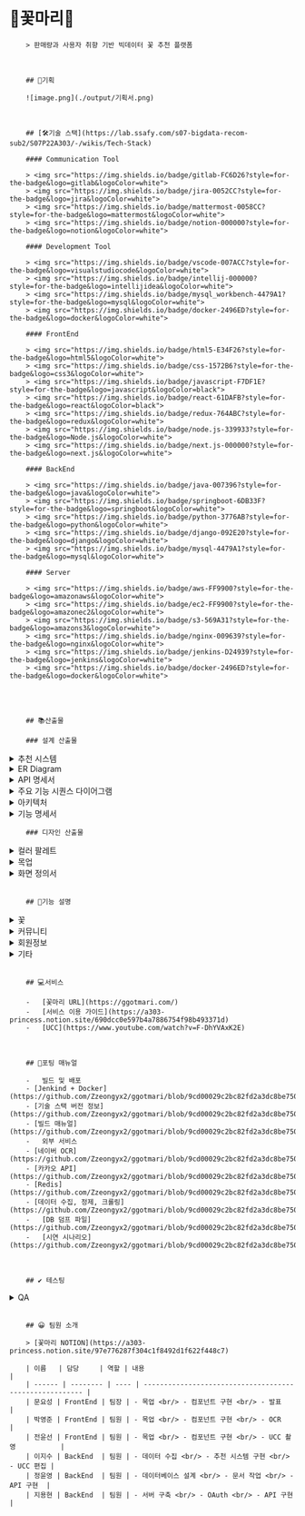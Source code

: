 # 🌼꽃마리🌼

        > 판매량과 사용자 취향 기반 빅데이터 꽃 추천 플랫폼

<br/>

        ## 🌱기획

        ![image.png](./output/기획서.png)

<br/>

        ## [🛠기술 스택](https://lab.ssafy.com/s07-bigdata-recom-sub2/S07P22A303/-/wikis/Tech-Stack)

        #### Communication Tool

        > <img src="https://img.shields.io/badge/gitlab-FC6D26?style=for-the-badge&logo=gitlab&logoColor=white">
        > <img src="https://img.shields.io/badge/jira-0052CC?style=for-the-badge&logo=jira&logoColor=white">
        > <img src="https://img.shields.io/badge/mattermost-0058CC?style=for-the-badge&logo=mattermost&logoColor=white">
        > <img src="https://img.shields.io/badge/notion-000000?style=for-the-badge&logo=notion&logoColor=white">

        #### Development Tool

        > <img src="https://img.shields.io/badge/vscode-007ACC?style=for-the-badge&logo=visualstudiocode&logoColor=white">
        > <img src="https://img.shields.io/badge/intellij-000000?style=for-the-badge&logo=intellijidea&logoColor=white">
        > <img src="https://img.shields.io/badge/mysql_workbench-4479A1?style=for-the-badge&logo=mysql&logoColor=white">
        > <img src="https://img.shields.io/badge/docker-2496ED?style=for-the-badge&logo=docker&logoColor=white">

        #### FrontEnd

        > <img src="https://img.shields.io/badge/html5-E34F26?style=for-the-badge&logo=html5&logoColor=white">
        > <img src="https://img.shields.io/badge/css-1572B6?style=for-the-badge&logo=css3&logoColor=white">
        > <img src="https://img.shields.io/badge/javascript-F7DF1E?style=for-the-badge&logo=javascript&logoColor=black">
        > <img src="https://img.shields.io/badge/react-61DAFB?style=for-the-badge&logo=react&logoColor=black">
        > <img src="https://img.shields.io/badge/redux-764ABC?style=for-the-badge&logo=redux&logoColor=white">
        > <img src="https://img.shields.io/badge/node.js-339933?style=for-the-badge&logo=Node.js&logoColor=white">
        > <img src="https://img.shields.io/badge/next.js-000000?style=for-the-badge&logo=next.js&logoColor=white">

        #### BackEnd

        > <img src="https://img.shields.io/badge/java-007396?style=for-the-badge&logo=java&logoColor=white">
        > <img src="https://img.shields.io/badge/springboot-6DB33F?style=for-the-badge&logo=springboot&logoColor=white">
        > <img src="https://img.shields.io/badge/python-3776AB?style=for-the-badge&logo=python&logoColor=white">
        > <img src="https://img.shields.io/badge/django-092E20?style=for-the-badge&logo=django&logoColor=white">
        > <img src="https://img.shields.io/badge/mysql-4479A1?style=for-the-badge&logo=mysql&logoColor=white">

        #### Server

        > <img src="https://img.shields.io/badge/aws-FF9900?style=for-the-badge&logo=amazonaws&logoColor=white">
        > <img src="https://img.shields.io/badge/ec2-FF9900?style=for-the-badge&logo=amazonec2&logoColor=white">
        > <img src="https://img.shields.io/badge/s3-569A31?style=for-the-badge&logo=amazons3&logoColor=white">
        > <img src="https://img.shields.io/badge/nginx-009639?style=for-the-badge&logo=nginx&logoColor=white">
        > <img src="https://img.shields.io/badge/jenkins-D24939?style=for-the-badge&logo=jenkins&logoColor=white">
        > <img src="https://img.shields.io/badge/docker-2496ED?style=for-the-badge&logo=docker&logoColor=white">

<br/>
<br/>

        ## 📚산출물

        ### 설계 산출물

<details>
<summary>추천 시스템</summary>
<div markdown="1">

        -   태그별 꽃 추천
        -   KNN 알고리즘 - 코사인 유사도 활용
        -   유저 간 컬렉션에 담은 꽃 유사도 점수와 최근 일주일 화훼 유통 데이터 점수를 7:3으로 적용
        -   화훼 유통 데이터는 최근 3년 간의 데이터 사용
        -   판매량에 따라 점수 부여(판매량 점수)
        -   1만 손 ↑ = 6점
        -   5천 손 ↑ = 3점
        -   5천 손 ↓ = 1점
        -   판매량을 연도에 따라 가중치 적용
        -   올해 = 0.6 \* 판매량 점수
        -   작년 = 0.3 \* 판매량 점수
        -   재작년 0.1 \* 판매량 점수
        -   유사도와 판매량을 함께 계산하여 0.5 이상의 유사도 중 높은 순으로 18개까지 품종 추천
        -   만약 18개의 추천이 불가능한 경우 인기순으로 추가
        -   좋아요 기반 게시글 추천
        -   KNN 알고리즘 - 코사인 유사도 활용
        -   유저간 좋아요를 누른 게시글 유사도 점수를 계산하여 0.5 이상의 유사도 중 높은 순서대로 4개의 게시글 추천
        -   만약 4개의 추천이 불가능한 경우 인기순으로 추가
        -   편지 내용 기반 꽃 추천
        -   TF-IDF 활용
        -   편지 내용에서 중요 단어를 찾아 꽃말과 매칭
        -   편지 내용과 꽃말을 형태소 단위로 분리하여 비교

</div>
</details>

<details>
<summary>ER Diagram</summary>
<div markdown="1">

        ![image.png](./output/ERD.png)

</div>
</details>

<details>
<summary>API 명세서</summary>
<div markdown="1">

        ![image.png](./output/API명세서.png)

</div>
</details>

<details>
<summary>주요 기능 시퀀스 다이어그램</summary>
<div markdown="1">

        -   꽃
        -   오늘의 꽃
        ![image.png](./output/시퀀스다이어그램/오늘의_꽃.png)
        -   꽃 검색
        ![image.png](./output/시퀀스다이어그램/꽃_검색.png)
        -   품종 상세페이지 조회
        ![image.png](./output/시퀀스다이어그램/품종_상세페이지_조회.png)
        -   컬렉션 추가
        ![image.png](./output/시퀀스다이어그램/컬렉션_추가.png)
        -   추천
        -   대상 기반 꽃 추천
        ![image.png](./output/시퀀스다이어그램/대상_기반.png)
        -   편지 기반 꽃 추천
        ![image.png](./output/시퀀스다이어그램/편지_기반.png)
        -   좋아요 기반 게시글 추천
        ![image.png](./output/시퀀스다이어그램/게시글.png)
        -   커뮤니티
        -   글 작성
        ![image.png](./output/시퀀스다이어그램/글_작성.png)
        -   전체 글 조회
        ![image.png](./output/시퀀스다이어그램/전체_글_조회.png)
        -   상세 글 조회
        ![image.png](./output/시퀀스다이어그램/상세_글_조회.png)
        -   댓글 작성
        ![image.png](./output/시퀀스다이어그램/댓글_작성.png)
        -   회원정보
        -   회원가입 및 로그인
        ![image.png](./output/시퀀스다이어그램/회원가입_로그인.png)
        -   회원정보 조회
        ![image.png](./output/시퀀스다이어그램/회원정보_조회.png)

</div>
</details>

<details>
<summary>아키텍처</summary>
<div markdown="1">

        ![image.png](./output/아키텍처.png)

</div>
</details>

<details>
<summary>기능 명세서</summary>
<div markdown="1">

        ![image.png](./output/기능명세서.png)

</div>
</details>

        ### 디자인 산출물

<details>
<summary>컬러 팔레트</summary>
<div markdown="1">

        ![image.png](./output/컬러팔레트.png)

</div>
</details>

<details>
<summary>목업</summary>
<div markdown="1">

        ![image.png](./output/목업/목업1.png)
        ![image.png](./output/목업/목업2.png)
        ![image.png](./output/목업/목업3.png)
        ![image.png](./output/목업/목업4.png)
        ![image.png](./output/목업/목업5.png)

</div>
</details>

<details>
<summary>화면 정의서</summary>
<div markdown="1">

        ![image.png](./output/화면정의서/슬라이드1.JPG)
        ![image.png](./output/화면정의서/슬라이드2.JPG)
        ![image.png](./output/화면정의서/슬라이드3.JPG)
        ![image.png](./output/화면정의서/슬라이드4.JPG)
        ![image.png](./output/화면정의서/슬라이드5.JPG)
        ![image.png](./output/화면정의서/슬라이드6.JPG)
        ![image.png](./output/화면정의서/슬라이드7.JPG)
        ![image.png](./output/화면정의서/슬라이드8.JPG)
        ![image.png](./output/화면정의서/슬라이드9.JPG)
        ![image.png](./output/화면정의서/슬라이드10.JPG)
        ![image.png](./output/화면정의서/슬라이드11.JPG)
        ![image.png](./output/화면정의서/슬라이드12.JPG)
        ![image.png](./output/화면정의서/슬라이드13.JPG)
        ![image.png](./output/화면정의서/슬라이드14.JPG)
        ![image.png](./output/화면정의서/슬라이드15.JPG)

</div>
</details>

<br/>

        ## 📣기능 설명

<details>
<summary>꽃</summary>
<div markdown="1">

        ![image.png](./output/기능설명/꽃.PNG)

</div>
</details>

<details>
<summary>커뮤니티</summary>
<div markdown="1">

        ![image.png](./output/기능설명/커뮤니티.PNG)

</div>
</details>

<details>
<summary>회원정보</summary>
<div markdown="1">

        ![image.png](./output/기능설명/회원정보.PNG)

</div>
</details>

<details>
<summary>기타</summary>
<div markdown="1">

        ![image.png](./output/기능설명/기타.PNG)

</div>
</details>

<br/>

        ## 💻서비스

        -   [꽃마리 URL](https://ggotmari.com/)
        -   [서비스 이용 가이드](https://a303-princess.notion.site/690dcc0e597b4a7886754f98b493371d)
        -   [UCC](https://www.youtube.com/watch?v=F-DhYVAxK2E)

<br/>

        ## 🔌포팅 매뉴얼

        -   빌드 및 배포
        - [Jenkind + Docker](https://github.com/Zzeongyx2/ggotmari/blob/9cd00029c2bc82fd2a3dc8be750b794e8a78e3a6/exec/%EB%B9%8C%EB%93%9C%20%EB%B0%8F%20%EB%B0%B0%ED%8F%AC/Jenkins_Docker/Jenkins_Docker.md)
        - [기술 스택 버전 정보](https://github.com/Zzeongyx2/ggotmari/blob/9cd00029c2bc82fd2a3dc8be750b794e8a78e3a6/exec/%EB%B9%8C%EB%93%9C%20%EB%B0%8F%20%EB%B0%B0%ED%8F%AC/%EA%B8%B0%EC%88%A0%20%EC%8A%A4%ED%83%9D%20%EB%B2%84%EC%A0%84.md)
        - [빌드 매뉴얼](https://github.com/Zzeongyx2/ggotmari/blob/9cd00029c2bc82fd2a3dc8be750b794e8a78e3a6/exec/%EB%B9%8C%EB%93%9C%20%EB%B0%8F%20%EB%B0%B0%ED%8F%AC/%EB%B9%8C%EB%93%9C%20%EB%A7%A4%EB%89%B4%EC%96%BC.md)
        -   외부 서비스
        - [네이버 OCR](https://github.com/Zzeongyx2/ggotmari/blob/9cd00029c2bc82fd2a3dc8be750b794e8a78e3a6/exec/%EC%99%B8%EB%B6%80%20%EC%84%9C%EB%B9%84%EC%8A%A4%20%EC%A0%95%EB%B3%B4/%EB%84%A4%EC%9D%B4%EB%B2%84_OCR/%EB%84%A4%EC%9D%B4%EB%B2%84%20OCR.md)
        - [카카오 API](https://github.com/Zzeongyx2/ggotmari/blob/9cd00029c2bc82fd2a3dc8be750b794e8a78e3a6/exec/%EC%99%B8%EB%B6%80%20%EC%84%9C%EB%B9%84%EC%8A%A4%20%EC%A0%95%EB%B3%B4/%EC%B9%B4%EC%B9%B4%EC%98%A4_API/%EC%B9%B4%EC%B9%B4%EC%98%A4%20API.md)
        - [Redis](https://github.com/Zzeongyx2/ggotmari/blob/9cd00029c2bc82fd2a3dc8be750b794e8a78e3a6/exec/%EC%99%B8%EB%B6%80%20%EC%84%9C%EB%B9%84%EC%8A%A4%20%EC%A0%95%EB%B3%B4/Redis.md)
        - [데이터 수집, 정제, 크롤링](https://github.com/Zzeongyx2/ggotmari/blob/9cd00029c2bc82fd2a3dc8be750b794e8a78e3a6/exec/%EC%99%B8%EB%B6%80%20%EC%84%9C%EB%B9%84%EC%8A%A4%20%EC%A0%95%EB%B3%B4/%EB%8D%B0%EC%9D%B4%ED%84%B0_%EC%88%98%EC%A7%91_%EC%A0%95%EC%A0%9C_%ED%81%AC%EB%A1%A4%EB%A7%81.md)
        -   [DB 덤프 파일](https://github.com/Zzeongyx2/ggotmari/blob/9cd00029c2bc82fd2a3dc8be750b794e8a78e3a6/exec/%EA%BD%83%EB%A7%88%EB%A6%AC_DB_dump.sql)
        -   [시연 시나리오](https://github.com/Zzeongyx2/ggotmari/blob/9cd00029c2bc82fd2a3dc8be750b794e8a78e3a6/exec/%EC%8B%9C%EC%97%B0%20%EC%8B%9C%EB%82%98%EB%A6%AC%EC%98%A4.pdf)

<br/>

        ## ✔ 테스팅

<details>
<summary>QA</summary>
<div markdown="1">

        ![image.png](./output/QA.jpg)

</div>
</details>

<br/>

        ## 😀 팀원 소개

        > [꽃마리 NOTION](https://a303-princess.notion.site/97e776287f304c1f8492d1f622f448c7)

        | 이름   | 담당     | 역할 | 내용                                                    |
        | ------ | -------- | ---- | ------------------------------------------------------- |
        | 문요성 | FrontEnd | 팀장 | - 목업 <br/> - 컴포넌트 구현 <br/> - 발표               |
        | 박영준 | FrontEnd | 팀원 | - 목업 <br/> - 컴포넌트 구현 <br/> - OCR                |
        | 전윤선 | FrontEnd | 팀원 | - 목업 <br/> - 컴포넌트 구현 <br/> - UCC 촬영           |
        | 이지수 | BackEnd  | 팀원 | - 데이터 수집 <br/> - 추천 시스템 구현 <br/> - UCC 편집 |
        | 정윤영 | BackEnd  | 팀원 | - 데이터베이스 설계 <br/> - 문서 작업 <br/> - API 구현  |
        | 지용현 | BackEnd  | 팀원 | - 서버 구축 <br/> - OAuth <br/> - API 구현              |
